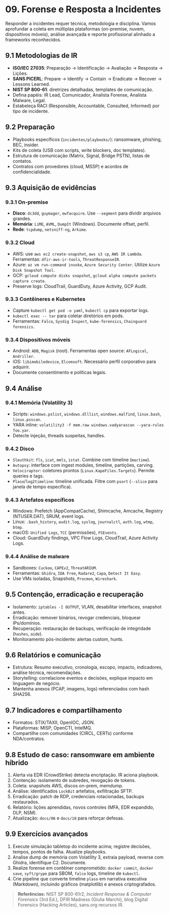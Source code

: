 # 09. Forense e Resposta a Incidentes

Responder a incidentes requer técnica, metodologia e disciplina. Vamos aprofundar a coleta em múltiplas plataformas (on-premise, nuvem, dispositivos móveis), análise avançada e reporte profissional alinhado a frameworks reconhecidos.

## 9.1 Metodologias de IR
- **ISO/IEC 27035**: Preparação → Identificação → Avaliação → Resposta → Lições.
- **SANS PICERL**: Prepare → Identify → Contain → Eradicate → Recover → Lessons Learned.
- **NIST SP 800-61**: diretrizes detalhadas, templates de comunicação.
- Defina papéis: IR Lead, Comunicador, Analista Forense, Analista Malware, Legal.
- Estabeleça RACI (Responsible, Accountable, Consulted, Informed) por tipo de incidente.

## 9.2 Preparação
- Playbooks específicos (`incidentes/playbooks/`): ransomware, phishing, BEC, insider.
- Kits de coleta (USB com scripts, write blockers, doc templates).
- Estrutura de comunicação (Matrix, Signal, Bridge PSTN), listas de contatos.
- Contratos com provedores (cloud, MSSP) e acordos de confidencialidade.

## 9.3 Aquisição de evidências
### 9.3.1 On-premise
- **Disco**: `dc3dd`, `guymager`, `ewfacquire`. Use `--segment` para dividir arquivos grandes.
- **Memória**: `LiME`, `AVML`, `DumpIt` (Windows). Documente offset, perfil.
- **Rede**: `tcpdump`, `netsniff-ng`, `Arkime`.

### 9.3.2 Cloud
- AWS: use `aws ec2 create-snapshot`, `aws s3 cp`, `AWS IR Lambda`. Ferramentas: `dfir-aws-ir-tools`, `ThreatResponseIR`.
- Azure: `az vm run-command invoke`, `Azure Security Center`. Utilize `Azure Disk Snapshot Tool`.
- GCP: `gcloud compute disks snapshot`, `gcloud alpha compute packets capture create`.
- Preserve logs: CloudTrail, GuardDuty, Azure Activity, GCP Audit.

### 9.3.3 Contêineres e Kubernetes
- Capture `kubectl get pod -o yaml`, `kubectl cp` para exportar logs.
- `kubectl exec -- tar` para coletar diretórios em pods.
- Ferramentas: `Falco`, `Sysdig Inspect`, `kube-forensics`, `Chainguard forensics`.

### 9.3.4 Dispositivos móveis
- Android: `ADB`, `Magisk` (root). Ferramentas open source: `AFLogical`, `Andriller`.
- iOS: `libimobiledevice`, `Elcomsoft`. Necessário perfil corporativo para adquirir.
- Documente consentimento e políticas legais.

## 9.4 Análise
### 9.4.1 Memória (Volatility 3)
- Scripts: `windows.pslist`, `windows.dlllist`, `windows.malfind`, `linux.bash`, `linux.psscan`.
- YARA inline: `volatility3 -f mem.raw windows.vadyarascan --yara-rules foo.yar`.
- Detecte injeção, threads suspeitas, handles.

### 9.4.2 Disco
- `Sleuthkit`: `fls`, `icat`, `mmls`, `istat`. Combine com timeline (`mactime`).
- `Autopsy`: interface com ingest modules, timeline, partições, carving.
- `Velociraptor`: coletores prontos (`Linux.KapeFiles.Targets`). Permite queries e tags.
- `Plaso`/`log2timeline`: timeline unificada. Filtre com `psort` (`--slice` para janela de tempo específica).

### 9.4.3 Artefatos específicos
- Windows: Prefetch (AppCompatCache), Shimcache, Amcache, Registry (NTUSER.DAT), SRUM, event logs.
- Linux: `.bash_history`, `audit.log`, `syslog`, `journalctl`, `auth.log`, `wtmp`, `btmp`.
- macOS: `Unified Logs`, `TCC` (permissões), `FSEvents`.
- Cloud: GuardDuty findings, VPC Flow Logs, CloudTrail, Azure Activity Logs.

### 9.4.4 Análise de malware
- Sandboxes: `Cuckoo`, `CAPEv2`, `ThreatARIUM`.
- Ferramentas: `Ghidra`, `IDA Free`, `Radare2`, `Capa`, `Detect It Easy`.
- Use VMs isoladas, Snapshots, `Procmon`, `Wireshark`.

## 9.5 Contenção, erradicação e recuperação
- Isolamento: `iptables -I OUTPUT`, VLAN, desabilitar interfaces, snapshot antes.
- Erradicação: remover binários, revogar credenciais, bloquear IPs/domínios.
- Recuperação: restauração de backups, verificação de integridade (`hashes`, `aide`).
- Monitoramento pós-incidente: alertas custom, hunts.

## 9.6 Relatórios e comunicação
- Estrutura: Resumo executivo, cronologia, escopo, impacto, indicadores, análise técnica, recomendações.
- Storytelling: correlacione eventos e decisões, explique impacto em linguagem de negócio.
- Mantenha anexos (PCAP, imagens, logs) referenciados com hash SHA256.

## 9.7 Indicadores e compartilhamento
- Formatos: STIX/TAXII, OpenIOC, JSON.
- Plataformas: MISP, OpenCTI, IntelMQ.
- Compartilhe com comunidades (CIRCL, CERTs) conforme NDA/contratos.

## 9.8 Estudo de caso: ransomware em ambiente híbrido
1. Alerta via EDR (CrowdStrike) detecta encriptação. IR aciona playbook.
2. Contenção: isolamento de subredes, revogação de tokens.
3. Coleta: snapshots AWS, discos on-prem, memdump.
4. Análise: identificados `LockBit` artefatos, exfiltração SFTP.
5. Erradicação: patch de RDP, credenciais rotacionadas, backups restaurados.
6. Relatório: lições aprendidas, novos controles (MFA, EDR expandido, DLP, NSM).
7. Atualização: `docs/06` e `docs/10` para reforçar defesas.

## 9.9 Exercícios avançados
1. Execute simulação tabletop do incidente acima; registre decisões, tempos, pontos de falha. Atualize playbooks.
2. Analise dump de memória com Volatility 3, extraia payload, reverse com Ghidra, identifique C2. Documente.
3. Realize forense em contêiner comprometido: `docker commit`, `docker save`, `syft/grype` para SBOM, `falco` logs, timeline de `kubectl`.
4. Crie pipeline que converte timeline `plaso` em narrativa executiva (Markdown), incluindo gráficos (matplotlib) e anexos criptografados.

> **Referências:** NIST SP 800-61r2, *Incident Response & Computer Forensics* (3rd Ed.), DFIR Madness (Giulia Marchi), blog Digital Forensics (Hacking Articles), sans.org recursos IR.
